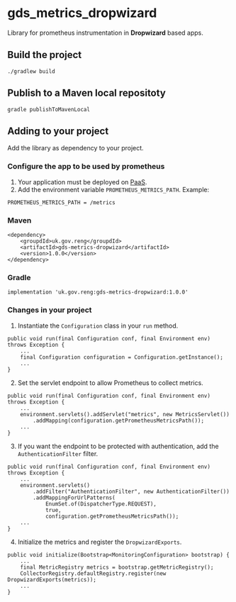 # gds_metrics_dropwizard
Library for prometheus instrumentation in __Dropwizard__ based apps.

## Build the project
`./gradlew build`

## Publish to a Maven local repositoty
`gradle publishToMavenLocal`

## Adding to your project

Add the library as dependency to your project.

### Configure the app to be used by prometheus

1. Your application must be deployed on [PaaS](https://www.cloud.service.gov.uk/).
2. Add the environment variable `PROMETHEUS_METRICS_PATH`. Example:
```
PROMETHEUS_METRICS_PATH = /metrics
```

### Maven
```
<dependency>
    <groupdId>uk.gov.reng</groupdId>
    <artifactId>gds-metrics-dropwizard</artifactId>
    <version>1.0.0</version>
</dependency>
```

### Gradle
```
implementation 'uk.gov.reng:gds-metrics-dropwizard:1.0.0'
```

### Changes in your project

1. Instantiate  the `Configuration` class in your `run` method.
```
public void run(final Configuration conf, final Environment env) throws Exception {
    ...
    final Configuration configuration = Configuration.getInstance();
    ...
}
```

2. Set the servlet endpoint to allow Prometheus to collect metrics.
```
public void run(final Configuration conf, final Environment env) throws Exception {
    ...
    environment.servlets().addServlet("metrics", new MetricsServlet())
        .addMapping(configuration.getPrometheusMetricsPath());
    ...
}
```

3. If you want the endpoint to be protected with authentication, add the `AuthenticationFilter` filter.
```
public void run(final Configuration conf, final Environment env) throws Exception {
    ...
    environment.servlets()
        .addFilter("AuthenticationFilter", new AuthenticationFilter())
        .addMappingForUrlPatterns(
            EnumSet.of(DispatcherType.REQUEST),
            true,
            configuration.getPrometheusMetricsPath());
    ...
}
```
4. Initialize the metrics and register the `DropwizardExports`.
```
public void initialize(Bootstrap<MonitoringConfiguration> bootstrap) {
    ...
    final MetricRegistry metrics = bootstrap.getMetricRegistry();
    CollectorRegistry.defaultRegistry.register(new DropwizardExports(metrics));
    ...
}
```